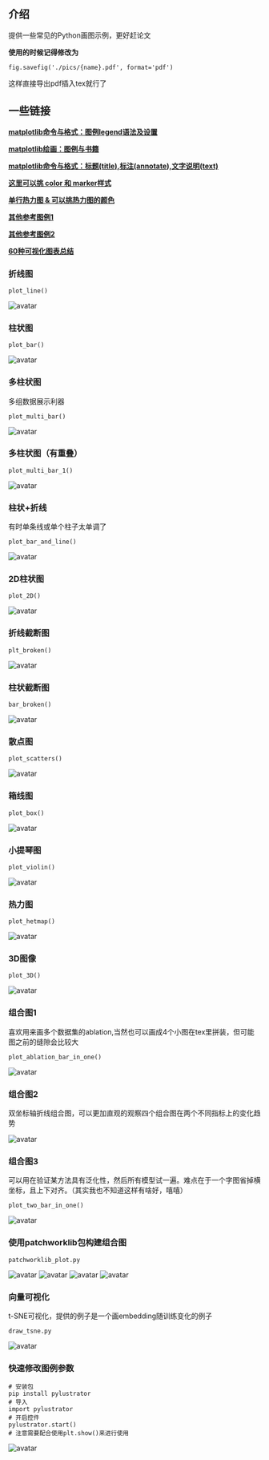 ## **介绍**
提供一些常见的Python画图示例，更好赶论文

**使用的时候记得修改为**
```
fig.savefig('./pics/{name}.pdf', format='pdf')
```
这样直接导出pdf插入tex就行了

## 一些链接
[**matplotlib命令与格式：图例legend语法及设置**](https://blog.csdn.net/helunqu2017/article/details/78641290)

[**matplotlib绘画：图例与书籍**](https://github.com/rougier/scientific-visualization-book)

[**matplotlib命令与格式：标题(title),标注(annotate),文字说明(text)**](https://blog.csdn.net/helunqu2017/article/details/78659490)

[**这里可以挑 color 和 marker样式**](https://cloud.tencent.com/developer/article/1540478)

[**单行热力图 & 可以挑热力图的颜色**](https://www.codenong.com/cs106384659/)

[**其他参考图例1**](https://mp.weixin.qq.com/s/mFXjyeLzbDGdT4jyAxHDjw)

[**其他参考图例2**](https://mp.weixin.qq.com/s/cJV7WQlD15egW-fWJYJBdQ)

[**60种可视化图表总结**](https://mp.weixin.qq.com/s/T4G3wo5Zm67i4MBtdqdO6g)

### 折线图
```
plot_line()
```
![avatar](pics/line.png)

### 柱状图

```
plot_bar()
```
![avatar](pics/bar.png)

### 多柱状图
多组数据展示利器
```
plot_multi_bar()
```
![avatar](pics/multi_bar.png)

### 多柱状图（有重叠）

```
plot_multi_bar_1()
```

![avatar](pics/multi_bar_1.png)

### 柱状+折线

有时单条线或单个柱子太单调了
```
plot_bar_and_line()
```
![avatar](pics/bar_and_line.png)

### 2D柱状图

```
plot_2D()
```

![avatar](pics/hist_2D.png)

### 折线截断图

```
plt_broken()
```

![avatar](pics/broken_line.png)

### 柱状截断图

```
bar_broken()
```

![avatar](pics/broken_bar.png)

### 散点图

```
plot_scatters()
```
![avatar](pics/scatter.png)

### 箱线图

```
plot_box()
```

![avatar](pics/plot_box.png)

### 小提琴图

```
plot_violin()
```

![avatar](pics/plot_violin.png)

### 热力图

```
plot_hetmap()
```
![avatar](pics/heatmap.png)

### 3D图像

```
plot_3D()
```

![avatar](pics/plot_3D.png)

### 组合图1

喜欢用来画多个数据集的ablation,当然也可以画成4个小图在tex里拼装，但可能图之前的缝隙会比较大
```
plot_ablation_bar_in_one()
```
![avatar](pics/ablation.png)

### 组合图2

双坐标轴折线组合图，可以更加直观的观察四个组合图在两个不同指标上的变化趋势

![avatar](pics/multi_line.png)

### 组合图3

可以用在验证某方法具有泛化性，然后所有模型试一遍。难点在于一个字图省掉横坐标，且上下对齐。（其实我也不知道这样有啥好，嘻嘻）
```
plot_two_bar_in_one()
```
![avatar](pics/two_bars.png)

### 使用patchworklib包构建组合图
```
patchworklib_plot.py
```
![avatar](pics/ax1234.png)
![avatar](pics/ax12345.png)
![avatar](pics/g0123.png)
![avatar](pics/g1234.png)
### 向量可视化
t-SNE可视化，提供的例子是一个画embedding随训练变化的例子
```
draw_tsne.py
```
![avatar](pics/tsne.png)

### 快速修改图例参数

```
# 安装包 
pip install pylustrator
# 导入
import pylustrator
# 开启控件
pylustrator.start()
# 注意需要配合使用plt.show()来进行使用
```

![avatar](pics/pylustrator.png)


